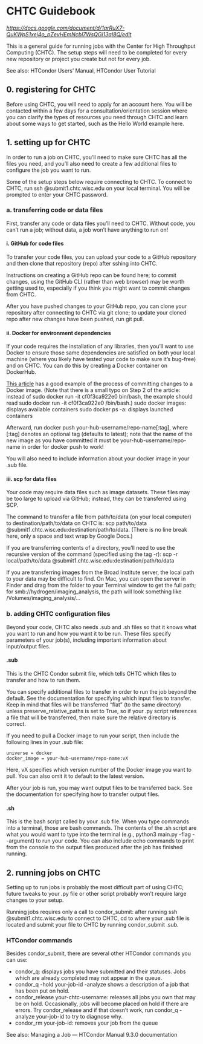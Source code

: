 # CHTC Guidebook

*https://docs.google.com/document/d/1arRuX7-QuKWpS1xej4o_pZevHEmNcbl7WsQGi13qI8Q/edit*

This is a general guide for running jobs with the Center for High Throughput Computing (CHTC). The setup steps will need to be completed for every new repository or project you create but not for every job.

See also: HTCondor Users’ Manual, HTCondor User Tutorial

## 0. registering for CHTC

Before using CHTC, you will need to apply for an account here. You will be contacted within a few days for a consultation/orientation session where you can clarify the types of resources you need through CHTC and learn about some ways to get started, such as the Hello World example here.

## 1. setting up for CHTC

In order to run a job on CHTC, you’ll need to make sure CHTC has all the files you need, and you’ll also need to create a few additional files to configure the job you want to run.

Some of the setup steps below require connecting to CHTC. To connect to CHTC, run ssh <your-chtc-username>@submit1.chtc.wisc.edu on your local terminal. You will be prompted to enter your CHTC password.

### a. transferring code or data files

First, transfer any code or data files you’ll need to CHTC. Without code, you can’t run a job; without data, a job won’t have anything to run on!

#### i. GitHub for code files

To transfer your code files, you can upload your code to a GitHub repository and then clone that repository (repo) after sshing into CHTC.

Instructions on creating a GitHub repo can be found here; to commit changes, using the GitHub CLI (rather than web browser) may be worth getting used to, especially if you think you might want to commit changes from CHTC.

After you have pushed changes to your GitHub repo, you can clone your repository after connecting to CHTC via git clone; to update your cloned repo after new changes have been pushed, run git pull.

#### ii. Docker for environment dependencies

If your code requires the installation of any libraries, then you’ll want to use Docker to ensure those same dependencies are satisfied on both your local machine (where you likely have tested your code to make sure it’s bug-free) and on CHTC. You can do this by creating a Docker container on DockerHub.

[This article](https://phoenixnap.com/kb/how-to-commit-changes-to-docker-image) has a good example of the process of committing changes to a Docker image. (Note that there is a small typo on Step 2 of the article: instead of sudo docker run -it cf0f3ca922e0 bin/bash, the example should read sudo docker run -it cf0f3ca922e0 /bin/bash.)
sudo docker images: displays available containers
sudo docker ps -a: displays launched containers

Afterward, run docker push your-hub-username/repo-name[:tag], where [:tag] denotes an optional tag (defaults to latest); note that the name of the new image as you have committed it must be your-hub-username/repo-name in order for docker push to work!

You will also need to include information about your docker image in your .sub file.

#### iii. scp for data files

Your code may require data files such as image datasets. These files may be too large to upload via GitHub; instead, they can be transferred using SCP.

The command to transfer a file from path/to/data (on your local computer) to destination/path/to/data on CHTC is: scp path/to/data <yourchtcusername>@submit1.chtc.wisc.edu:destination/path/to/data. (There is no line break here, only a space and text wrap by Google Docs.)

If you are transferring contents of a directory, you’ll need to use the recursive version of the command (specified using the tag -r): scp -r local/path/to/data <yourchtcusername>@submit1.chtc.wisc.edu:destination/path/to/data

If you are transferring images from the Broad Institute server, the local path to your data may be difficult to find. On Mac, you can open the server in Finder and drag from the folder to your Terminal window to get the full path; for smb://hydrogen/imaging_analysis, the path will look something like /Volumes/imaging_analysis/...

### b. adding CHTC configuration files

Beyond your code, CHTC also needs .sub and .sh files so that it knows what you want to run and how you want it to be run. These files specify parameters of your job(s), including important information about input/output files.

#### .sub

This is the CHTC Condor submit file, which tells CHTC which files to transfer and how to run them.

You can specify additional files to transfer in order to run the job beyond the default. See the documentation for specifying which input files to transfer. Keep in mind that files will be transferred “flat” (to the same directory) unless preserve_relative_paths is set to True, so if your .py script references a file that will be transferred, then make sure the relative directory is correct.

If you need to pull a Docker image to run your script, then include the following lines in your .sub file:
```
universe = docker
docker_image = your-hub-username/repo-name:vX
```

Here, vX specifies which version number of the Docker image you want to pull. You can also omit it to default to the latest version.

After your job is run, you may want output files to be transferred back. See the documentation for specifying how to transfer output files.

#### .sh

This is the bash script called by your .sub file. When you type commands into a terminal, those are bash commands. The contents of the .sh script are what you would want to type into the terminal (e.g., python3 main.py -flag --argument) to run your code. You can also include echo commands to print from the console to the output files produced after the job has finished running.

## 2. running jobs on CHTC
Setting up to run jobs is probably the most difficult part of using CHTC; future tweaks to your .py file or other script probably won’t require large changes to your setup.

Running jobs requires only a call to condor_submit: after running ssh <your-chtc-username>@submit1.chtc.wisc.edu to connect to CHTC, cd to where your .sub file is located and submit your file to CHTC by running condor_submit <your-sub-file>.sub.

### HTCondor commands
Besides condor_submit, there are several other HTCondor commands you can use:

- condor_q: displays jobs you have submitted and their statuses. Jobs which are already completed may not appear in the queue.
- condor_q -hold your-job-id -analyze shows a description of a job that has been put on hold.
- condor_release your-chtc-username: releases all jobs you own that may be on hold. Occasionally, jobs will become placed on hold if there are errors. Try condor_release and if that doesn’t work, run condor_q -analyze your-job-id to try to diagnose why.
- condor_rm your-job-id: removes your job from the queue

See also: Managing a Job — HTCondor Manual 9.3.0 documentation
